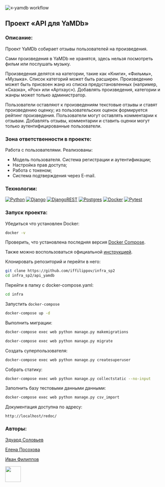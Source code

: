 ![<-yamdb workflow](https://github.com/iffilippov/yamdb_final/actions/workflows/yamdb_workflow.yml/badge.svg)

## Проект «API для YaMDb»

### Описание:

Проект YaMDb собирает отзывы пользователей на произведения.

Сами произведения в YaMDb не хранятся, здесь нельзя посмотреть фильм или послушать музыку.

Произведения делятся на категории, такие как «Книги», «Фильмы», «Музыка». Список категорий может быть расширен.
Произведению может быть присвоен жанр из списка предустановленных (например, «Сказка», «Рок» или «Артхаус»).
Добавлять произведения, категории и жанры может только администратор.

Пользователи оставляют к произведениям текстовые отзывы и ставят произведению оценку; из пользовательских оценок формируется рейтинг произведения.
Пользователи могут оставлять комментарии к отзывам.
Добавлять отзывы, комментарии и ставить оценки могут только аутентифицированные пользователи.

### Зона ответственности в проекте:

Работа с пользователями. Реализованы:  

* Модель пользователя. Система регистрации и аутентификации;
* Настройка прав доступа;
* Работа с токеном;
* Система подтверждения через E-mail.

### Технологии:

[![Python](https://img.shields.io/badge/-Python-464641?style=flat-square&logo=Python)](https://www.python.org/)
[![Django](https://img.shields.io/badge/-Django-464646?style=flat-square&logo=Django)](https://www.djangoproject.com/)
[![DjangoREST](https://img.shields.io/badge/Django-REST-464646?style=flat-square&logo=django&logoColor=white&color=ff1709&labelColor=gray)](https://www.django-rest-framework.org/)
[![Postgres](https://img.shields.io/badge/Postgres-464646?style=flat-square&logo=postgresql&logoColor=white)](https://www.postgresql.org/)
[![Docker](https://img.shields.io/badge/Docker-464646?style=flat-square&logo=docker)](https://www.docker.com/)
[![Pytest](https://img.shields.io/badge/-Pytest-464646?style=flat-square&logo=pytest)](https://docs.pytest.org/en/6.2.x/)

### Запуск проекта:

Убедиться что установлен Docker:
```bash
docker -v
```
Проверить, что установлена последняя версия [Docker Compose](https://docs.docker.com/compose/install/).

Также можно воспользоваться официальной [инструкцией](https://docs.docker.com/engine/install/).


Клонировать репозиторий и перейти в него:
```bash
git clone https://github.com/iffilippov/infra_sp2
cd infra_sp2/api_yamdb
```

Перейти в папку с docker-compose.yaml:
```bash
cd infra
```

Запустить `docker-compose`
   ```bash
   docker-compose up -d
   ```


Выполнить миграции:
```bash
docker-compose exec web python manage.py makemigrations
```
```bash
docker-compose exec web python manage.py migrate
```

Создать суперпользователя:
```bash
docker-compose exec web python manage.py createsuperuser
```

Собрать статику:
```bash
docker-compose exec web python manage.py collectstatic --no-input
```

Заполнить базу тестовыми данными данными:
```bash
docker-compose exec web python manage.py csv_import
```

Документация доступна по адресу:

```
http://localhost/redoc/
```

### Авторы:
[Эдуард Соловьев](https://github.com/Guten-Edd)

[Елена Посохова](https://github.com/Elenka-Posohova)

[Иван Филиппов](https://www.linkedin.com/in/iffilippov/)

<img src="https://github.com/blackcater/blackcater/raw/main/images/Hi.gif" width="50" height="50"/>
